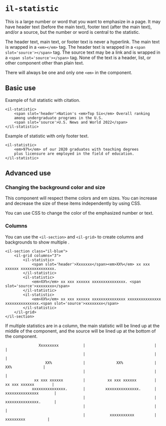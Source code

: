 # `il-statistic`

This is a large number or word that you want to emphasize in a page. It may have header text (before the main text), footer text (after the main text), and/or a source, but the number or word is central to the statistic. 

The header text, main text, or footer text is never a hyperlink. The main text is wrapped in a `<em></em>` tag. The header text is wrapped in a `<span slot='source'></span>` tag. The source text may be a link and is wrapped in a `<span slot='source'></span>` tag. None of the text is a header, list, or other component other than plain text. 

There will always be one and only one `<em>` in the component. 

## Basic use

Example of full statistic with citation.

```
<il-statistic>
    <span slot='header'>Nation's <em>Top Six</em> Overall ranking 
    among undergraduate programs in the U.S.
    <span slot='source'>U.S. News and World 2022</span>
</il-statistic>
```

Example of statistic with only footer text.

```
<il-statistic>
    <em>97%</em> of our 2020 graduates with teaching degrees 
    plus licensure are employed in the field of education.
</il-statistic>
``````

## Advanced use

### Changing the background color and size

This component will respect theme colors and em sizes. You can increase and decrease the size of these items independently by using CSS. 

You can use CSS to change the color of the emphasized number or text.

### Columns 

You can use the `<il-section>` and `<il-grid>` to create columns and backgrounds to show multiple . 

```
<il-section class="il-blue">
    <il-grid columns="3">
        <il-statistic>
            <span slot='header'>Xxxxxxx</span><em>XX%</em> xx xxx xxxxxx xxxxxxxxxxxxxxx.
        </il-statistic>
        <il-statistic>
            <em>XX%</em> xx xxx xxxxxx xxxxxxxxxxxxxxx. <span slot='source'>xxxxxxxx</span>
        </il-statistic>
        <il-statistic>
            <em>XX%</em> xx xxx xxxxxx xxxxxxxxxxxxxxx xxxxxxxxxxxxxxx xxxxxxxxxxxxxxx.<span slot='source'>xxxxxxxx</span>
        </il-statistic>
    </il-grid>
</il-section>
```

If multiple statistics are in a column, the main statistic will be lined up at the middle of the component, and the source will be lined up at the bottom of the component. 

```
               Xxxxxxxxx           |                               |                               |
                                   |                               |                               |
                  XX%              |              XX%              |              XX%              |
                                   |                               |                               |
             xx xxx xxxxxx         |          xx xxx xxxxxx        |          xx xxx xxxxxx        | 
            xxxxxxxxxxxxxxx.       |         xxxxxxxxxxxxxxx.      |         xxxxxxxxxxxxxxx       |
                                   |                               |         xxxxxxxxxxxxxxx.      |
                                   |                               |                               |
                                   |           xxxxxxxxxxx         |            xxxxxxxxx          |
```